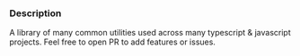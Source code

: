 ### Description

A library of many common utilities used across many typescript & javascript projects. Feel free to open PR to add features or issues.
